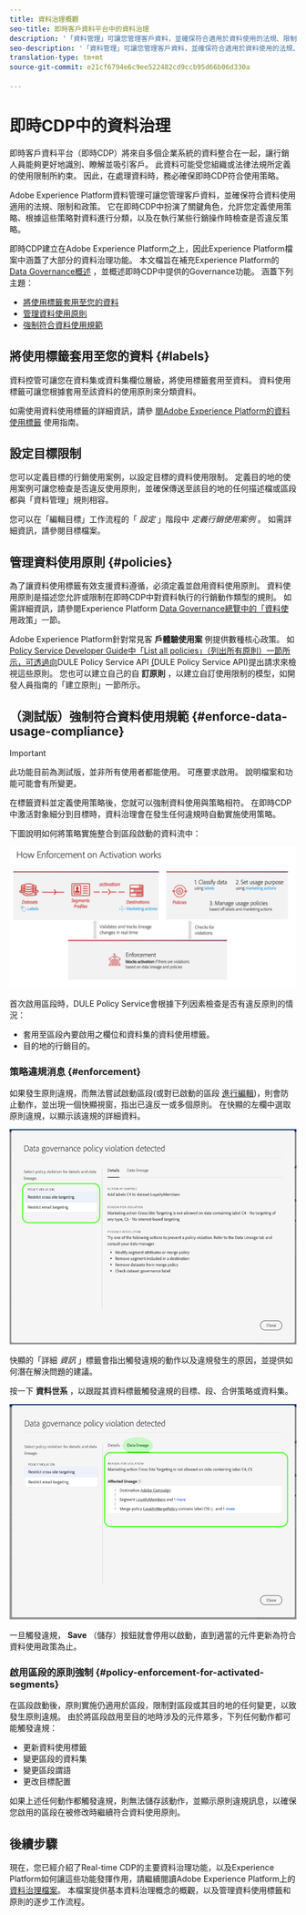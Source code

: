 ```yaml
---
title: 資料治理概觀
seo-title: 即時客戶資料平台中的資料治理
description: '「資料管理」可讓您管理客戶資料，並確保符合適用於資料使用的法規、限制和政策。 '
seo-description: '「資料管理」可讓您管理客戶資料，並確保符合適用於資料使用的法規、限制和政策。 '
translation-type: tm+mt
source-git-commit: e21cf6794e6c9ee522482cd9ccb95d66b06d330a

---
```



# 即時CDP中的資料治理

即時客戶資料平台（即時CDP）將來自多個企業系統的資料整合在一起，讓行銷人員能夠更好地識別、瞭解並吸引客戶。 此資料可能受您組織或法律法規所定義的使用限制所約束。 因此，在處理資料時，務必確保即時CDP符合使用策略。

Adobe Experience Platform資料管理可讓您管理客戶資料，並確保符合資料使用適用的法規、限制和政策。 它在即時CDP中扮演了關鍵角色，允許您定義使用策略、根據這些策略對資料進行分類，以及在執行某些行銷操作時檢查是否違反策略。

即時CDP建立在Adobe Experience Platform之上，因此Experience Platform檔案中涵蓋了大部分的資料治理功能。 本文檔旨在補充Experience Platform的 [Data Governance概述](../../data-governance/home.md) ，並概述即時CDP中提供的Governance功能。 涵蓋下列主題：

* [將使用標籤套用至您的資料](#labels)
* [管理資料使用原則](#policies)
* [強制符合資料使用規範](#enforcement)

## 將使用標籤套用至您的資料 {#labels}

資料控管可讓您在資料集或資料集欄位層級，將使用標籤套用至資料。 資料使用標籤可讓您根據套用至該資料的使用原則來分類資料。

如需使用資料使用標籤的詳細資訊，請參 [閱Adobe Experience Platform的資料使用標籤](../../data-governance/labels/overview.md) 使用指南。

## 設定目標限制

您可以定義目標的行銷使用案例，以設定目標的資料使用限制。 定義目的地的使用案例可讓您檢查是否違反使用原則，並確保傳送至該目的地的任何描述檔或區段都與「資料管理」規則相容。

您可以在「編輯目標」工作流程的「 _設定_ 」階段中 _定義行銷使用案例_ 。 如需詳細資訊，請參閱目標檔案。


## 管理資料使用原則 {#policies}

為了讓資料使用標籤有效支援資料遵循，必須定義並啟用資料使用原則。 資料使用原則是描述您允許或限制在即時CDP中對資料執行的行銷動作類型的規則。 如需詳細資訊，請參閱Experience Platform [Data Governance總覽中的「資料使](../../data-governance/home.md) 用政策」一節。

Adobe Experience Platform針對常見客 **戶體驗使用案** 例提供數種核心政策。 如 [Policy Service Developer Guide中「List all policies」（列出所有原則）一節所示，可透過向](https://www.adobe.io/apis/experienceplatform/home/api-reference.html#!acpdr/swagger-specs/dule-policy-service.yaml)DULE Policy Service API [(](../../data-governance/policies/overview.md)DULE Policy Service API)提出請求來檢視這些原則。 您也可以建立自己的自 **訂原則** ，以建立自訂使用限制的模型，如開發人員指南的「建立原則」一節所示。

## （測試版）強制符合資料使用規範 {#enforce-data-usage-compliance}

>[!IMPORTANT]
>此功能目前為測試版，並非所有使用者都能使用。 可應要求啟用。 說明檔案和功能可能會有所變更。

在標籤資料並定義使用策略後，您就可以強制資料使用與策略相符。 在即時CDP中激活對象細分到目標時，資料治理會在發生任何違規時自動實施使用策略。

下圖說明如何將策略實施整合到區段啟動的資料流中：

![](assets/enforcement-flow.png)

首次啟用區段時，DULE Policy Service會根據下列因素檢查是否有違反原則的情況：

* 套用至區段內要啟用之欄位和資料集的資料使用標籤。
* 目的地的行銷目的。

### 策略違規消息 {#enforcement}

如果發生原則違規，而無法嘗試啟動區段(或對已啟動的區段 [進行編輯](#policy-enforcement-for-activated-segments))，則會防止動作，並出現一個快顯視窗，指出已違反一或多個原則。 在快顯的左欄中選取原則違規，以顯示該違規的詳細資料。

![](assets/violation-popover.png)

快顯的「詳細 *資訊* 」標籤會指出觸發違規的動作以及違規發生的原因，並提供如何潛在解決問題的建議。

按一下 **資料世系** ，以跟蹤其資料標籤觸發違規的目標、段、合併策略或資料集。

![](assets/data-lineage.png)

一旦觸發違規， **Save** （儲存）按鈕就會停用以啟動，直到適當的元件更新為符合資料使用政策為止。

### 啟用區段的原則強制 {#policy-enforcement-for-activated-segments}

在區段啟動後，原則實施仍適用於區段，限制對區段或其目的地的任何變更，以致發生原則違規。 由於將區段啟用至目的地時涉及的元件眾多，下列任何動作都可能觸發違規：

* 更新資料使用標籤
* 變更區段的資料集
* 變更區段謂語
* 更改目標配置

如果上述任何動作都觸發違規，則無法儲存該動作，並顯示原則違規訊息，以確保您啟用的區段在被修改時繼續符合資料使用原則。

## 後續步驟

現在，您已經介紹了Real-time CDP的主要資料治理功能，以及Experience Platform如何讓這些功能發揮作用，請繼續閱讀Adobe Experience Platform上的 [資料治理檔案](../../data-governance/home.md)。 本檔案提供基本資料治理概念的概觀，以及管理資料使用標籤和原則的逐步工作流程。